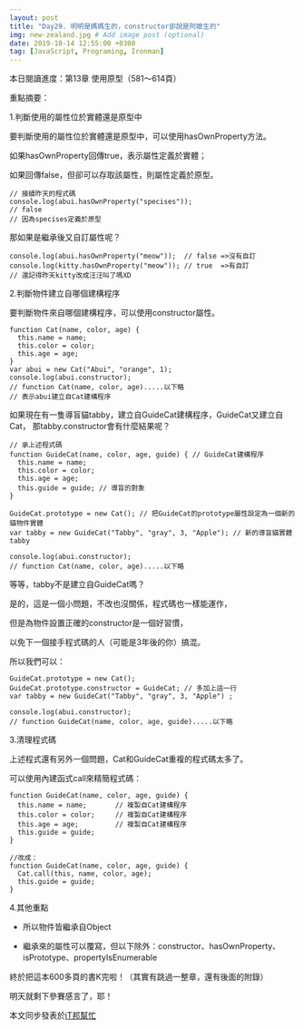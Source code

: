 ```yaml
---
layout: post
title: "Day29. 明明是媽媽生的，constructor卻說是阿嬤生的"
img: new-zealand.jpg # Add image post (optional)
date: 2019-10-14 12:55:00 +0300
tag: [JavaScript, Programing, Ironman]
---
```

本日閱讀進度：第13章 使用原型（581～614頁）

重點摘要：

1.判斷使用的屬性位於實體還是原型中

要判斷使用的屬性位於實體還是原型中，可以使用hasOwnProperty方法。

如果hasOwnProperty回傳true，表示屬性定義於實體；

如果回傳false，但卻可以存取該屬性，則屬性定義於原型。
```
// 接續昨天的程式碼
console.log(abui.hasOwnProperty("specises"));
// false
// 因為specises定義於原型
```
那如果是繼承後又自訂屬性呢？
```
console.log(abui.hasOwnProperty("meow"));  // false =>沒有自訂
console.log(kitty.hasOwnProperty("meow")); // true  =>有自訂
// 還記得昨天kitty改成汪汪叫了嗎XD
```

2.判斷物件建立自哪個建構程序

要判斷物件來自哪個建構程序，可以使用constructor屬性。
```
function Cat(name, color, age) {
  this.name = name;
  this.color = color;
  this.age = age;
}
var abui = new Cat("Abui", "orange", 1);
console.log(abui.constructor);
// function Cat(name, color, age).....以下略
// 表示abui建立自Cat建構程序
```
如果現在有一隻導盲貓tabby，建立自GuideCat建構程序，GuideCat又建立自Cat，
那tabby.constructor會有什麼結果呢？
```
// 承上述程式碼
function GuideCat(name, color, age, guide) { // GuideCat建構程序
  this.name = name;
  this.color = color;
  this.age = age;
  this.guide = guide; // 導盲的對象
}

GuideCat.prototype = new Cat(); // 把GuideCat的prototype屬性設定為一個新的貓物件實體
var tabby = new GuideCat("Tabby", "gray", 3, "Apple"); // 新的導盲貓實體tabby

console.log(abui.constructor);
// function Cat(name, color, age).....以下略
```
等等，tabby不是建立自GuideCat嗎？

是的，這是一個小問題，不改也沒關係，程式碼也一樣能運作，

但是為物件設置正確的constructor是一個好習慣，

以免下一個接手程式碼的人（可能是3年後的你）搞混。

所以我們可以：
```
GuideCat.prototype = new Cat();
GuideCat.prototype.constructor = GuideCat; // 多加上這一行
var tabby = new GuideCat("Tabby", "gray", 3, "Apple") ;

console.log(abui.constructor);
// function GuideCat(name, color, age, guide).....以下略
```

3.清理程式碼

上述程式還有另外一個問題，Cat和GuideCat重複的程式碼太多了。

可以使用內建函式call來精簡程式碼：
```
function GuideCat(name, color, age, guide) { 
  this.name = name;       // 複製自Cat建構程序
  this.color = color;     // 複製自Cat建構程序
  this.age = age;         // 複製自Cat建構程序
  this.guide = guide;
}

//改成：
function GuideCat(name, color, age, guide) { 
  Cat.call(this, name, color, age);
  this.guide = guide;
}
```

4.其他重點

- 所以物件皆繼承自Object

- 繼承來的屬性可以覆寫，但以下除外：constructor、hasOwnProperty、isPrototype、propertyIsEnumerable


終於把這本600多頁的書K完啦！（其實有跳過一整章，還有後面的附錄）

明天就剩下參賽感言了，耶！


本文同步發表於[iT邦幫忙](https://ithelp.ithome.com.tw/articles/10228076)